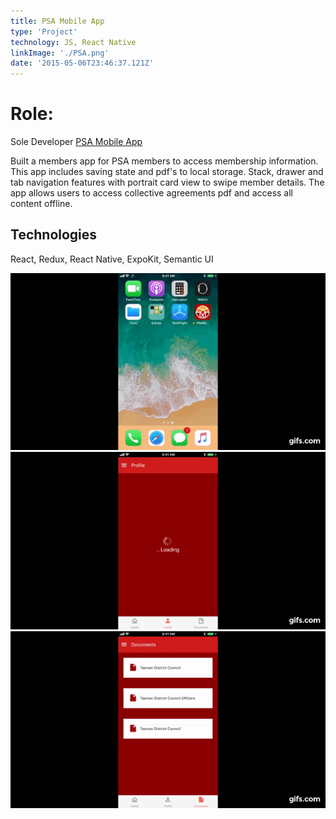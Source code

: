 ```yaml
---
title: PSA Mobile App
type: 'Project'
technology: JS, React Native
linkImage: './PSA.png'
date: '2015-05-06T23:46:37.121Z'
---
```


# Role: 
Sole Developer [PSA Mobile App](https://github.com/redstubble/react-native-PSA-App)

Built a members app for PSA members to access membership information. This app includes saving state and pdf's to local storage. Stack, drawer and tab navigation features with portrait card view to swipe member details. The app allows users to access collective agreements pdf and access all content offline.

## Technologies
React, Redux, React Native, ExpoKit, Semantic UI

![Part 1](./PSAApp1.gif)
![Part 2](./PSAApp2.gif)
![Part 3](./PSAApp3.gif)